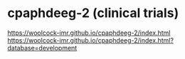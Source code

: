# cpaphdeeg-2 (clinical trials)

https://woolcock-imr.github.io/cpaphdeeg-2/index.html  
https://woolcock-imr.github.io/cpaphdeeg-2/index.html?database=development  
